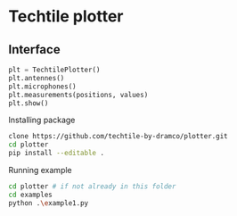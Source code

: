 # Techtile plotter

## Interface

```python
plt = TechtilePlotter()
plt.antennes()
plt.microphones()
plt.measurements(positions, values)
plt.show()
```


Installing package

```sh
clone https://github.com/techtile-by-dramco/plotter.git
cd plotter
pip install --editable .
```

Running example
```sh
cd plotter # if not already in this folder
cd examples
python .\example1.py
```
